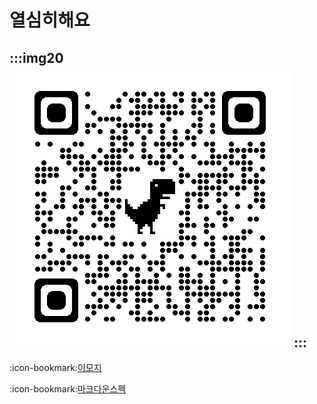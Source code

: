 
# 열심히해요
:::img20
![ ](./source/images/qr.png)
:::
---

:icon-bookmark:[이모지](https://mojee.io/emojis/)

:icon-bookmark:[마크다운스펙](https://spec.commonmark.org/0.30/)
